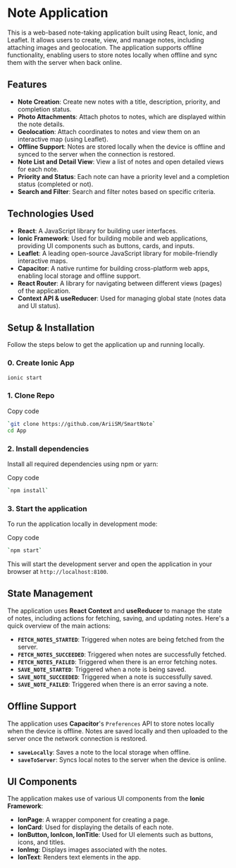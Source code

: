 # Note Application

This is a web-based note-taking application built using React, Ionic, and Leaflet. It allows users to create, view, and manage notes, including attaching images and geolocation. The application supports offline functionality, enabling users to store notes locally when offline and sync them with the server when back online.

## Features

- **Note Creation**: Create new notes with a title, description, priority, and completion status.
- **Photo Attachments**: Attach photos to notes, which are displayed within the note details.
- **Geolocation**: Attach coordinates to notes and view them on an interactive map (using Leaflet).
- **Offline Support**: Notes are stored locally when the device is offline and synced to the server when the connection is restored.
- **Note List and Detail View**: View a list of notes and open detailed views for each note.
- **Priority and Status**: Each note can have a priority level and a completion status (completed or not).
- **Search and Filter**: Search and filter notes based on specific criteria.

## Technologies Used

- **React**: A JavaScript library for building user interfaces.
- **Ionic Framework**: Used for building mobile and web applications, providing UI components such as buttons, cards, and inputs.
- **Leaflet**: A leading open-source JavaScript library for mobile-friendly interactive maps.
- **Capacitor**: A native runtime for building cross-platform web apps, enabling local storage and offline support.
- **React Router**: A library for navigating between different views (pages) of the application.
- **Context API & useReducer**: Used for managing global state (notes data and UI status).

## Setup & Installation

Follow the steps below to get the application up and running locally.

### 0. Create Ionic App
```bash
ionic start
```


### 1. Clone Repo
Copy code
```bash
`git clone https://github.com/AriiSM/SmartNote`
cd App
```
### 2. Install dependencies
Install all required dependencies using npm or yarn:

Copy code
```bash
`npm install`
```
### 3. Start the application

To run the application locally in development mode:

Copy code
```bash 
`npm start`
```

This will start the development server and open the application in your browser at `http://localhost:8100`.
## State Management

The application uses **React Context** and **useReducer** to manage the state of notes, including actions for fetching, saving, and updating notes. Here's a quick overview of the main actions:

- **`FETCH_NOTES_STARTED`**: Triggered when notes are being fetched from the server.
- **`FETCH_NOTES_SUCCEEDED`**: Triggered when notes are successfully fetched.
- **`FETCH_NOTES_FAILED`**: Triggered when there is an error fetching notes.
- **`SAVE_NOTE_STARTED`**: Triggered when a note is being saved.
- **`SAVE_NOTE_SUCCEEDED`**: Triggered when a note is successfully saved.
- **`SAVE_NOTE_FAILED`**: Triggered when there is an error saving a note.

## Offline Support

The application uses **Capacitor**'s `Preferences` API to store notes locally when the device is offline. Notes are saved locally and then uploaded to the server once the network connection is restored.

- **`saveLocally`**: Saves a note to the local storage when offline.
- **`saveToServer`**: Syncs local notes to the server when the device is online.

## UI Components

The application makes use of various UI components from the **Ionic Framework**:

- **IonPage**: A wrapper component for creating a page.
- **IonCard**: Used for displaying the details of each note.
- **IonButton, IonIcon, IonTitle**: Used for UI elements such as buttons, icons, and titles.
- **IonImg**: Displays images associated with the notes.
- **IonText**: Renders text elements in the app.